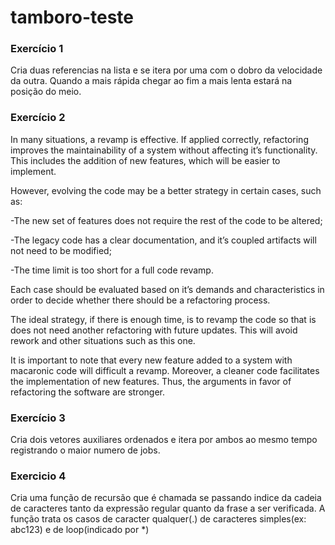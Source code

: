 # tamboro-teste

### Exercício 1
Cria duas referencias na lista e se itera por uma com o dobro da velocidade da outra. 
Quando a mais rápida chegar ao fim a mais lenta estará na posição do meio. 

### Exercício 2
In many situations, a revamp is effective. If applied correctly, refactoring improves the maintainability of a system without affecting it’s functionality. This includes the addition of new features, which will be easier to implement.

However, evolving the code may be a better strategy in certain cases, such as: 

-The new set of features does not require the rest of the code to be altered; 

-The legacy code has a clear documentation, and it’s coupled artifacts will not need to be modified;

-The time limit is too short for a full code revamp.


Each case should be evaluated based on it’s demands and characteristics in order to decide whether there should be a refactoring process. 

The ideal strategy, if there is enough time, is to revamp the code so that is does not need another refactoring with future updates. This will avoid rework and other situations such as this one. 

It is important to note that every new feature added to a system with macaronic code will difficult a revamp. Moreover, a cleaner code facilitates the implementation of new features. Thus, the arguments in favor of refactoring the software are stronger.


### Exercício 3
Cria dois vetores auxiliares ordenados e itera por ambos ao mesmo tempo registrando o maior numero de jobs.

### Exercicio 4
Cria uma função de recursão que é chamada se passando indice da cadeia de caracteres tanto da expressão regular quanto da frase a ser verificada.
A função trata os casos de caracter qualquer(.) de caracteres simples(ex: abc123) e de loop(indicado por *)
